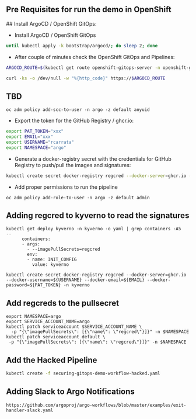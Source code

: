 ## Pre Requisites for run the demo in OpenShift

## Install ArgoCD / OpenShift GitOps:

* Install ArgoCD / OpenShift GitOps

```sh
until kubectl apply -k bootstrap/argocd/; do sleep 2; done
```

* After couple of minutes check the OpenShift GitOps and Pipelines:

```sh
ARGOCD_ROUTE=$(kubectl get route openshift-gitops-server -n openshift-gitops -o jsonpath='{.spec.host}{"\n"}')

curl -ks -o /dev/null -w "%{http_code}" https://$ARGOCD_ROUTE
```

## TBD

```
oc adm policy add-scc-to-user -n argo -z default anyuid
```

* Export the token for the GitHub Registry / ghcr.io:

```bash
export PAT_TOKEN="xxx"
export EMAIL="xxx"
export USERNAME="rcarrata"
export NAMESPACE="argo"
```

* Generate a docker-registry secret with the credentials for GitHub Registry to push/pull the images and signatures:

```bash
kubectl create secret docker-registry regcred --docker-server=ghcr.io --docker-username=${USERNAME} --docker-email=${EMAIL} --docker-password=${PAT_TOKEN} -n ${NAMESPACE}
```

* Add proper permissions to run the pipeline

```
oc adm policy add-role-to-user -n argo -z default admin
```

## Adding regcred to kyverno to read the signatures

```
kubectl get deploy kyverno -n kyverno -o yaml | grep containers -A5
--
      containers:
      - args:
        - --imagePullSecrets=regcred
        env:
        - name: INIT_CONFIG
          value: kyverno
```

```
kubectl create secret docker-registry regcred --docker-server=ghcr.io --docker-username=${USERNAME} --docker-email=${EMAIL} --docker-password=${PAT_TOKEN} -n kyverno
```

## Add regcreds to the pullsecret

```
export NAMESPACE=argo
export SERVICE_ACCOUNT_NAME=argo
kubectl patch serviceaccount $SERVICE_ACCOUNT_NAME \
  -p "{\"imagePullSecrets\": [{\"name\": \"regcred\"}]}" -n $NAMESPACE
kubectl patch serviceaccount default \
 -p "{\"imagePullSecrets\": [{\"name\": \"regcred\"}]}" -n $NAMESPACE
```

## Add the Hacked Pipeline

```sh
kubectl create -f securing-gitops-demo-workflow-hacked.yaml
```


## Adding Slack to Argo Notifications

```
https://github.com/argoproj/argo-workflows/blob/master/examples/exit-handler-slack.yaml
```